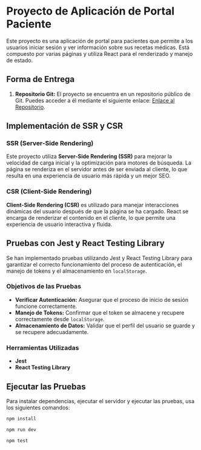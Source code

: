 # Proyecto de Aplicación de Portal Paciente

Este proyecto es una aplicación de portal para pacientes que permite a los usuarios iniciar sesión y ver información sobre sus recetas médicas. Está compuesto por varias páginas y utiliza React para el renderizado y manejo de estado.

## Forma de Entrega

1. **Repositorio Git:** El proyecto se encuentra en un repositorio público de Git. Puedes acceder a él mediante el siguiente enlace: [Enlace al Repositorio](https://github.com/GonzaloBeristain/PruebaTecnica1.git).

## Implementación de SSR y CSR

### SSR (Server-Side Rendering)

Este proyecto utiliza **Server-Side Rendering (SSR)** para mejorar la velocidad de carga inicial y la optimización para motores de búsqueda. La página se renderiza en el servidor antes de ser enviada al cliente, lo que resulta en una experiencia de usuario más rápida y un mejor SEO.

### CSR (Client-Side Rendering)

**Client-Side Rendering (CSR)** es utilizado para manejar interacciones dinámicas del usuario después de que la página se ha cargado. React se encarga de renderizar el contenido en el cliente, lo que permite una experiencia de usuario interactiva y fluida.

## Pruebas con Jest y React Testing Library

Se han implementado pruebas utilizando Jest y React Testing Library para garantizar el correcto funcionamiento del proceso de autenticación, el manejo de tokens y el almacenamiento en `localStorage`.

### Objetivos de las Pruebas

- **Verificar Autenticación:** Asegurar que el proceso de inicio de sesión funcione correctamente.
- **Manejo de Tokens:** Confirmar que el token se almacene y recupere correctamente desde `localStorage`.
- **Almacenamiento de Datos:** Validar que el perfil del usuario se guarde y se recupere adecuadamente.

### Herramientas Utilizadas

- **Jest** 
- **React Testing Library**

## Ejecutar las Pruebas

Para instalar dependencias, ejecutar el servidor y ejecutar las pruebas, usa los siguientes comandos:

```bash
npm install

npm run dev

npm test 